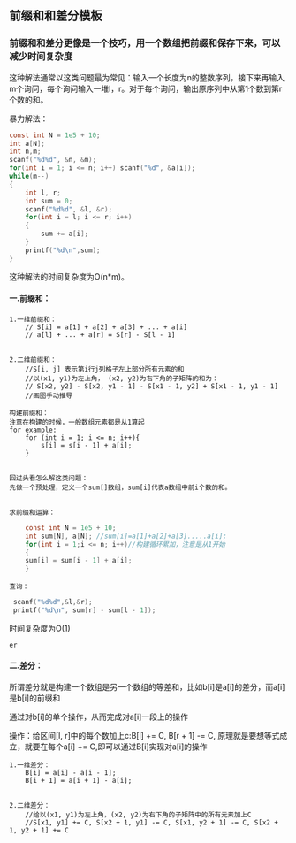 ## 前缀和和差分模板

### 前缀和和差分更像是一个技巧，用一个数组把前缀和保存下来，可以减少时间复杂度


这种解法通常以这类问题最为常见：输入一个长度为n的整数序列，接下来再输入m个询问，每个询问输入一堆l，r。对于每个询问，输出原序列中从第1个数到第r个数的和。

暴力解法：


```c {.line-numbers}
const int N = 1e5 + 10;
int a[N];
int n,m;
scanf("%d%d", &n, &m);
for(int i = 1; i <= n; i++) scanf("%d", &a[i]);
while(m--)
{
    int l, r;
    int sum = 0;
    scanf("%d%d", &l, &r);
    for(int i = l; i <= r; i++)
    { 
        sum += a[i];
    }
    printf("%d\n",sum);
}
```


这种解法的时间复杂度为O(n*m)。


#### 一.前缀和：


	1.一维前缀和：
		// S[i] = a[1] + a[2] + a[3] + ... + a[i]
		// a[l] + ... + a[r] = S[r] - S[l - 1]


	2.二维前缀和：
		//S[i, j] 表示第i行j列格子左上部分所有元素的和
		//以(x1, y1)为左上角， (x2, y2)为右下角的子矩阵的和为：
		// S[x2, y2] - S[x2, y1 - 1] - S[x1 - 1, y2] + S[x1 - 1, y1 - 1]
        //画图手动推导

	构建前缀和：
	注意在构建的时候，一般数组元素都是从1算起
	for example:
	    for (int i = 1; i <= n; i++){
			s[i] = s[i - 1] + a[i];
		} 


    回过头看怎么解这类问题：
    先做一个预处理，定义一个sum[]数组，sum[i]代表a数组中前i个数的和。


    求前缀和运算：
```c {.line-numbers}
    const int N = 1e5 + 10;
    int sum[N], a[N]; //sum[i]=a[1]+a[2]+a[3].....a[i];
    for(int i = 1;i <= n; i++)//构建循环累加，注意是从1开始
    {   
    sum[i] = sum[i - 1] + a[i];   
    }
```


    查询：
```c {.line-numbers}
 scanf("%d%d",&l,&r);
 printf("%d\n", sum[r] - sum[l - 1]);
```
时间复杂度为O(1)


    er
#### 二.差分：


所谓差分就是构建一个数组是另一个数组的等差和，比如b[i]是a[i]的差分，而a[i]是b[i]的前缀和


通过对b[i]的单个操作，从而完成对a[i]一段上的操作 


操作：给区间[l, r]中的每个数加上c:B[l] += C, B[r + 1] -= C, 原理就是要想等式成立，就要在每个a[i] += C,即可以通过B[i]实现对a[i]的操作
 

	1.一维差分：
		B[i] = a[i] - a[i - 1];
		B[i + 1] = a[i + 1] - a[i];


	2.二维差分：
		//给以(x1, y1)为左上角，(x2, y2)为右下角的子矩阵中的所有元素加上C
		//S[x1, y1] += C, S[x2 + 1, y1] -= C, S[x1, y2 + 1] -= C, S[x2 + 1, y2 + 1] += C
	 